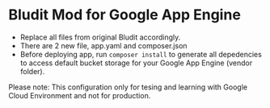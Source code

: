 # Bludit Mod for Google App Engine

- Replace all files from original Bludit accordingly.
- There are 2 new file, app.yaml and composer.json
- Before deploying app, run `composer install` to generate all depedencies to access default bucket storage for your Google App Engine (vendor folder).

Please note:
This configuration only for tesing and learning with Google Cloud Environment and not for production.
